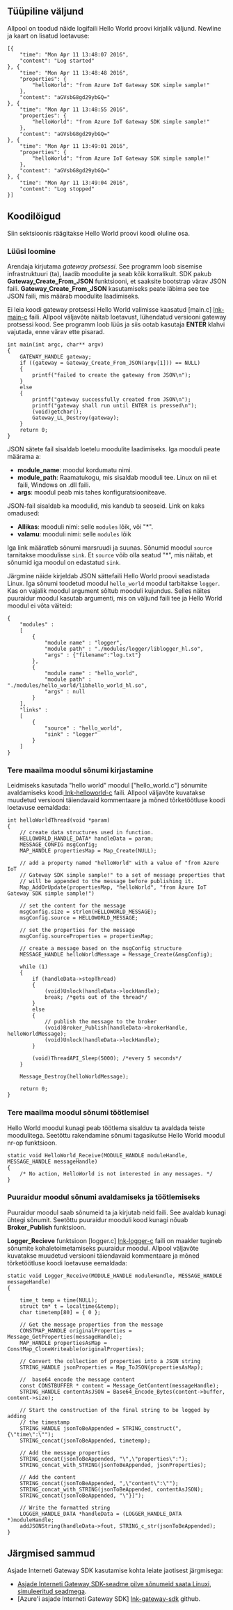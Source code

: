 ## <a name="typical-output"></a>Tüüpiline väljund

Allpool on toodud näide logifaili Hello World proovi kirjalik väljund. Newline ja kaart on lisatud loetavuse:

```
[{
    "time": "Mon Apr 11 13:48:07 2016",
    "content": "Log started"
}, {
    "time": "Mon Apr 11 13:48:48 2016",
    "properties": {
        "helloWorld": "from Azure IoT Gateway SDK simple sample!"
    },
    "content": "aGVsbG8gd29ybGQ="
}, {
    "time": "Mon Apr 11 13:48:55 2016",
    "properties": {
        "helloWorld": "from Azure IoT Gateway SDK simple sample!"
    },
    "content": "aGVsbG8gd29ybGQ="
}, {
    "time": "Mon Apr 11 13:49:01 2016",
    "properties": {
        "helloWorld": "from Azure IoT Gateway SDK simple sample!"
    },
    "content": "aGVsbG8gd29ybGQ="
}, {
    "time": "Mon Apr 11 13:49:04 2016",
    "content": "Log stopped"
}]
```

## <a name="code-snippets"></a>Koodilõigud

Siin sektsioonis räägitakse Hello World proovi koodi oluline osa.

### <a name="gateway-creation"></a>Lüüsi loomine

Arendaja kirjutama *gateway protsessi*. See programm loob sisemise infrastruktuuri (ta), laadib moodulite ja seab kõik korralikult. SDK pakub **Gateway_Create_From_JSON** funktsiooni, et saaksite bootstrap värav JSON faili. **Gateway_Create_From_JSON** kasutamiseks peate läbima see tee JSON faili, mis määrab moodulite laadimiseks. 

Ei leia koodi gateway protsessi Hello World valimisse kaasatud [main.c] [ lnk-main-c] faili. Allpool väljavõte näitab loetavust, lühendatud versiooni gateway protsessi kood. See programm loob lüüs ja siis ootab kasutaja **ENTER** klahvi vajutada, enne värav ette pisarad. 

```
int main(int argc, char** argv)
{
    GATEWAY_HANDLE gateway;
    if ((gateway = Gateway_Create_From_JSON(argv[1])) == NULL)
    {
        printf("failed to create the gateway from JSON\n");
    }
    else
    {
        printf("gateway successfully created from JSON\n");
        printf("gateway shall run until ENTER is pressed\n");
        (void)getchar();
        Gateway_LL_Destroy(gateway);
    }
    return 0;
}
```

JSON sätete fail sisaldab loetelu moodulite laadimiseks. Iga mooduli peate määrama a:

- **module_name**: moodul kordumatu nimi.
- **module_path**: Raamatukogu, mis sisaldab mooduli tee. Linux on nii et faili, Windows on .dll faili.
- **args**: moodul peab mis tahes konfiguratsiooniteave.

JSON-fail sisaldab ka moodulid, mis kandub ta seoseid. Link on kaks omadused:
- **Allikas**: mooduli nimi: selle `modules` lõik, või "\*".
- **valamu**: mooduli nimi: selle `modules` lõik

Iga link määratleb sõnumi marsruudi ja suunas. Sõnumid moodul `source` tarnitakse moodulisse `sink`. Et `source` võib olla seatud "\*", mis näitab, et sõnumid iga moodul on edastatud `sink`.

Järgmine näide kirjeldab JSON sättefaili Hello World proovi seadistada Linux. Iga sõnumi toodetud moodul `hello_world` moodul tarbitakse `logger`. Kas on vajalik moodul argument sõltub mooduli kujundus. Selles näites puuraidur moodul kasutab argumenti, mis on väljund faili tee ja Hello World moodul ei võta väiteid:

```
{
    "modules" :
    [ 
        {
            "module name" : "logger",
            "module path" : "./modules/logger/liblogger_hl.so",
            "args" : {"filename":"log.txt"}
        },
        {
            "module name" : "hello_world",
            "module path" : "./modules/hello_world/libhello_world_hl.so",
            "args" : null
        }
    ],
    "links" :
    [
        {
            "source" : "hello_world",
            "sink" : "logger"
        }
    ]
}
```

### <a name="hello-world-module-message-publishing"></a>Tere maailma moodul sõnumi kirjastamine

Leidmiseks kasutada "hello world" moodul ["hello_world.c"] sõnumite avaldamiseks koodi[ lnk-helloworld-c] faili. Allpool väljavõte kuvatakse muudetud versiooni täiendavaid kommentaare ja mõned tõrketöötluse koodi loetavuse eemaldada:

```
int helloWorldThread(void *param)
{
    // create data structures used in function.
    HELLOWORLD_HANDLE_DATA* handleData = param;
    MESSAGE_CONFIG msgConfig;
    MAP_HANDLE propertiesMap = Map_Create(NULL);
    
    // add a property named "helloWorld" with a value of "from Azure IoT
    // Gateway SDK simple sample!" to a set of message properties that
    // will be appended to the message before publishing it. 
    Map_AddOrUpdate(propertiesMap, "helloWorld", "from Azure IoT Gateway SDK simple sample!")

    // set the content for the message
    msgConfig.size = strlen(HELLOWORLD_MESSAGE);
    msgConfig.source = HELLOWORLD_MESSAGE;

    // set the properties for the message
    msgConfig.sourceProperties = propertiesMap;
    
    // create a message based on the msgConfig structure
    MESSAGE_HANDLE helloWorldMessage = Message_Create(&msgConfig);

    while (1)
    {
        if (handleData->stopThread)
        {
            (void)Unlock(handleData->lockHandle);
            break; /*gets out of the thread*/
        }
        else
        {
            // publish the message to the broker
            (void)Broker_Publish(handleData->brokerHandle, helloWorldMessage);
            (void)Unlock(handleData->lockHandle);
        }

        (void)ThreadAPI_Sleep(5000); /*every 5 seconds*/
    }

    Message_Destroy(helloWorldMessage);

    return 0;
}
```

### <a name="hello-world-module-message-processing"></a>Tere maailma moodul sõnumi töötlemisel

Hello World moodul kunagi peab töötlema sisalduv ta avaldada teiste moodulitega. Seetõttu rakendamine sõnumi tagasikutse Hello World moodul nr-op funktsioon.

```
static void HelloWorld_Receive(MODULE_HANDLE moduleHandle, MESSAGE_HANDLE messageHandle)
{
    /* No action, HelloWorld is not interested in any messages. */
}
```

### <a name="logger-module-message-publishing-and-processing"></a>Puuraidur moodul sõnumi avaldamiseks ja töötlemiseks

Puuraidur moodul saab sõnumeid ta ja kirjutab neid faili. See avaldab kunagi ühtegi sõnumit. Seetõttu puuraidur mooduli kood kunagi nõuab **Broker_Publish** funktsioon.

**Logger_Recieve** funktsioon [logger.c] [ lnk-logger-c] faili on maakler tugineb sõnumite kohaletoimetamiseks puuraidur moodul. Allpool väljavõte kuvatakse muudetud versiooni täiendavaid kommentaare ja mõned tõrketöötluse koodi loetavuse eemaldada:

```
static void Logger_Receive(MODULE_HANDLE moduleHandle, MESSAGE_HANDLE messageHandle)
{

    time_t temp = time(NULL);
    struct tm* t = localtime(&temp);
    char timetemp[80] = { 0 };

    // Get the message properties from the message
    CONSTMAP_HANDLE originalProperties = Message_GetProperties(messageHandle); 
    MAP_HANDLE propertiesAsMap = ConstMap_CloneWriteable(originalProperties);

    // Convert the collection of properties into a JSON string
    STRING_HANDLE jsonProperties = Map_ToJSON(propertiesAsMap);

    //  base64 encode the message content
    const CONSTBUFFER * content = Message_GetContent(messageHandle);
    STRING_HANDLE contentAsJSON = Base64_Encode_Bytes(content->buffer, content->size);

    // Start the construction of the final string to be logged by adding
    // the timestamp
    STRING_HANDLE jsonToBeAppended = STRING_construct(",{\"time\":\"");
    STRING_concat(jsonToBeAppended, timetemp);

    // Add the message properties
    STRING_concat(jsonToBeAppended, "\",\"properties\":"); 
    STRING_concat_with_STRING(jsonToBeAppended, jsonProperties);

    // Add the content
    STRING_concat(jsonToBeAppended, ",\"content\":\"");
    STRING_concat_with_STRING(jsonToBeAppended, contentAsJSON);
    STRING_concat(jsonToBeAppended, "\"}]");

    // Write the formatted string
    LOGGER_HANDLE_DATA *handleData = (LOGGER_HANDLE_DATA *)moduleHandle;
    addJSONString(handleData->fout, STRING_c_str(jsonToBeAppended);
}
```

## <a name="next-steps"></a>Järgmised sammud

Asjade Interneti Gateway SDK kasutamise kohta leiate jaotisest järgmisega:

- [Asjade Interneti Gateway SDK-seadme pilve sõnumeid saata Linuxi, simuleeritud seadmega][lnk-gateway-simulated].
- [Azure'i asjade Interneti Gateway SDK] [ lnk-gateway-sdk] github.

<!-- Links -->
[lnk-main-c]: https://github.com/Azure/azure-iot-gateway-sdk/blob/master/samples/hello_world/src/main.c
[lnk-helloworld-c]: https://github.com/Azure/azure-iot-gateway-sdk/blob/master/modules/hello_world/src/hello_world.c
[lnk-logger-c]: https://github.com/Azure/azure-iot-gateway-sdk/blob/master/modules/logger/src/logger.c
[lnk-gateway-sdk]: https://github.com/Azure/azure-iot-gateway-sdk/
[lnk-gateway-simulated]: ../articles/iot-hub/iot-hub-linux-gateway-sdk-simulated-device.md